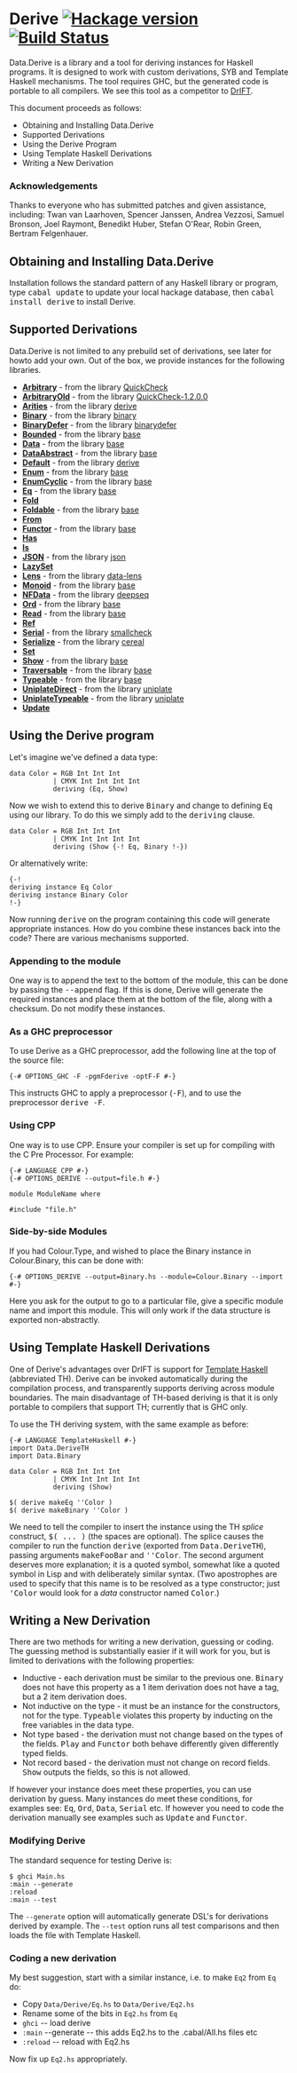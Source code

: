# Derive [![Hackage version](https://img.shields.io/hackage/v/derive.svg?label=Hackage)](https://hackage.haskell.org/package/derive) [![Build Status](https://img.shields.io/travis/ndmitchell/derive.svg)](https://travis-ci.org/ndmitchell/derive)


Data.Derive is a library and a tool for deriving instances for Haskell programs. It is designed to work with custom derivations, SYB and Template Haskell mechanisms. The tool requires GHC, but the generated code is portable to all compilers. We see this tool as a competitor to <a href="http://repetae.net/~john/computer/haskell/DrIFT/">DrIFT</a>.

This document proceeds as follows:

* Obtaining and Installing Data.Derive
* Supported Derivations
* Using the Derive Program
* Using Template Haskell Derivations
* Writing a New Derivation

### Acknowledgements

Thanks to everyone who has submitted patches and given assistance, including: Twan van Laarhoven, Spencer Janssen, Andrea Vezzosi, Samuel Bronson, Joel Raymont, Benedikt Huber, Stefan O'Rear, Robin Green, Bertram Felgenhauer.


## Obtaining and Installing Data.Derive

Installation follows the standard pattern of any Haskell library or program, type <tt>cabal update</tt> to update your local hackage database, then <tt>cabal install derive</tt> to install Derive.


## Supported Derivations

Data.Derive is not limited to any prebuild set of derivations, see later for howto add your own. Out of the box, we provide instances for the following libraries.

<!--
-- GENERATED START
-->

* **[Arbitrary](http://hackage.haskell.org/packages/archive/QuickCheck/latest/doc/html/Test-QuickCheck.html#t%3AArbitrary)** - from the library [QuickCheck](http://hackage.haskell.org/package/QuickCheck)
* **[ArbitraryOld](http://hackage.haskell.org/packages/archive/QuickCheck/1.2.0.0/doc/html/Test-QuickCheck.html#t%3AArbitraryOld)** - from the library [QuickCheck-1.2.0.0](http://hackage.haskell.org/package/QuickCheck-1.2.0.0)
* **[Arities](http://hackage.haskell.org/packages/archive/derive/latest/doc/html/Data-Derive-Class-Arities.html#t%3AArities)** - from the library [derive](http://hackage.haskell.org/package/derive)
* **[Binary](http://hackage.haskell.org/packages/archive/binary/latest/doc/html/Data-Binary.html#t%3ABinary)** - from the library [binary](http://hackage.haskell.org/package/binary)
* **[BinaryDefer](http://hackage.haskell.org/packages/archive/binarydefer/latest/doc/html/Data-Binary-Defer.html#t%3ABinaryDefer)** - from the library [binarydefer](http://hackage.haskell.org/package/binarydefer)
* **[Bounded](http://hackage.haskell.org/packages/archive/base/latest/doc/html/Prelude.html#t%3ABounded)** - from the library [base](http://hackage.haskell.org/package/base)
* **[Data](http://hackage.haskell.org/packages/archive/base/latest/doc/html/Data-Data.html#t%3AData)** - from the library [base](http://hackage.haskell.org/package/base)
* **[DataAbstract](http://hackage.haskell.org/packages/archive/base/latest/doc/html/Data-Data.html#t%3ADataAbstract)** - from the library [base](http://hackage.haskell.org/package/base)
* **[Default](http://hackage.haskell.org/packages/archive/derive/latest/doc/html/Data-Derive-Class-Default.html#t%3ADefault)** - from the library [derive](http://hackage.haskell.org/package/derive)
* **[Enum](http://hackage.haskell.org/packages/archive/base/latest/doc/html/Prelude.html#t%3AEnum)** - from the library [base](http://hackage.haskell.org/package/base)
* **[EnumCyclic](http://hackage.haskell.org/packages/archive/base/latest/doc/html/Prelude.html#t%3AEnum)** - from the library [base](http://hackage.haskell.org/package/base)
* **[Eq](http://hackage.haskell.org/packages/archive/base/latest/doc/html/Prelude.html#t%3AEq)** - from the library [base](http://hackage.haskell.org/package/base)
* **[Fold](http://hackage.haskell.org/packages/archive/derive/latest/doc/html/Data-Derive-Fold.html)**
* **[Foldable](http://hackage.haskell.org/packages/archive/base/latest/doc/html/Data-Foldable.html#t%3AFoldable)** - from the library [base](http://hackage.haskell.org/package/base)
* **[From](http://hackage.haskell.org/packages/archive/derive/latest/doc/html/Data-Derive-From.html)**
* **[Functor](http://hackage.haskell.org/packages/archive/base/latest/doc/html/Prelude.html#t%3AFunctor)** - from the library [base](http://hackage.haskell.org/package/base)
* **[Has](http://hackage.haskell.org/packages/archive/derive/latest/doc/html/Data-Derive-Has.html)**
* **[Is](http://hackage.haskell.org/packages/archive/derive/latest/doc/html/Data-Derive-Is.html)**
* **[JSON](http://hackage.haskell.org/packages/archive/json/latest/doc/html/Text-JSON.html#t%3AJSON)** - from the library [json](http://hackage.haskell.org/package/json)
* **[LazySet](http://hackage.haskell.org/packages/archive/derive/latest/doc/html/Data-Derive-LazySet.html)**
* **[Lens](http://hackage.haskell.org/packages/archive/data/lens/doc/html/Data-Lens-Common.html#t%3ALens)** - from the library [data-lens](http://hackage.haskell.org/package/data-lens)
* **[Monoid](http://hackage.haskell.org/packages/archive/base/latest/doc/html/Data-Monoid.html#t%3AMonoid)** - from the library [base](http://hackage.haskell.org/package/base)
* **[NFData](http://hackage.haskell.org/packages/archive/deepseq/latest/doc/html/Control-DeepSeq.html#t%3ANFData)** - from the library [deepseq](http://hackage.haskell.org/package/deepseq)
* **[Ord](http://hackage.haskell.org/packages/archive/base/latest/doc/html/Prelude.html#t%3AOrd)** - from the library [base](http://hackage.haskell.org/package/base)
* **[Read](http://hackage.haskell.org/packages/archive/base/latest/doc/html/Prelude.html#t%3ARead)** - from the library [base](http://hackage.haskell.org/package/base)
* **[Ref](http://hackage.haskell.org/packages/archive/derive/latest/doc/html/Data-Derive-Ref.html)**
* **[Serial](http://hackage.haskell.org/packages/archive/smallcheck/latest/doc/html/Test-SmallCheck.html#t%3ASerial)** - from the library [smallcheck](http://hackage.haskell.org/package/smallcheck)
* **[Serialize](http://hackage.haskell.org/packages/archive/cereal/latest/doc/html/Data-Serialize.html#t%3ASerialize)** - from the library [cereal](http://hackage.haskell.org/package/cereal)
* **[Set](http://hackage.haskell.org/packages/archive/derive/latest/doc/html/Data-Derive-Set.html)**
* **[Show](http://hackage.haskell.org/packages/archive/base/latest/doc/html/Prelude.html#t%3AShow)** - from the library [base](http://hackage.haskell.org/package/base)
* **[Traversable](http://hackage.haskell.org/packages/archive/base/latest/doc/html/Data-Traversable.html#t%3ATraversable)** - from the library [base](http://hackage.haskell.org/package/base)
* **[Typeable](http://hackage.haskell.org/packages/archive/base/latest/doc/html/Data-Typeable.html#t%3ATypeable)** - from the library [base](http://hackage.haskell.org/package/base)
* **[UniplateDirect](http://hackage.haskell.org/packages/archive/uniplate/latest/doc/html/Data-Generics-Uniplate-Direct.html#t%3AUniplateDirect)** - from the library [uniplate](http://hackage.haskell.org/package/uniplate)
* **[UniplateTypeable](http://hackage.haskell.org/packages/archive/uniplate/latest/doc/html/Data-Generics-Uniplate-Typeable.html#t%3AUniplateTypeable)** - from the library [uniplate](http://hackage.haskell.org/package/uniplate)
* **[Update](http://hackage.haskell.org/packages/archive/derive/latest/doc/html/Data-Derive-Update.html)**

<!--
-- GENERATED STOP
-->

## Using the Derive program

Let's imagine we've defined a data type:

    data Color = RGB Int Int Int
               | CMYK Int Int Int Int
               deriving (Eq, Show)

Now we wish to extend this to derive <tt>Binary</tt> and change to defining <tt>Eq</tt> using our library. To do this we simply add to the <tt>deriving</tt> clause.

    data Color = RGB Int Int Int
               | CMYK Int Int Int Int
               deriving (Show {-! Eq, Binary !-})

Or alternatively write:

    {-!
    deriving instance Eq Color
    deriving instance Binary Color
    !-}

Now running <tt>derive</tt> on the program containing this code will generate appropriate instances. How do you combine these instances back into the code? There are various mechanisms supported.

### Appending to the module

One way is to append the text to the bottom of the module, this can be done by passing the <tt>--append</tt> flag. If this is done, Derive will generate the required instances and place them at the bottom of the file, along with a checksum. Do not modify these instances.

### As a GHC preprocessor

To use Derive as a GHC preprocessor, add the following line at the top of the source file:

    {-# OPTIONS_GHC -F -pgmFderive -optF-F #-}

This instructs GHC to apply a preprocessor (<tt>-F</tt>), and to use the preprocessor <tt>derive -F</tt>.

### Using CPP

One way is to use CPP. Ensure your compiler is set up for compiling with the C Pre Processor. For example:

    {-# LANGUAGE CPP #-}
    {-# OPTIONS_DERIVE --output=file.h #-}

    module ModuleName where
    
    #include "file.h"

### Side-by-side Modules

If you had Colour.Type, and wished to place the Binary instance in Colour.Binary, this can be done with:

    {-# OPTIONS_DERIVE --output=Binary.hs --module=Colour.Binary --import #-}

Here you ask for the output to go to a particular file, give a specific module name and import this module. This will only work if the data structure is exported non-abstractly.

## Using Template Haskell Derivations</h2>

One of Derive's advantages over DrIFT is support for <a href="http://www.haskell.org/th/">Template Haskell</a> (abbreviated TH).  Derive can be invoked automatically during the compilation process, and transparently supports deriving across module boundaries. The main disadvantage of TH-based deriving is that it is only portable to compilers that support TH; currently that is GHC only.

To use the TH deriving system, with the same example as before:

    {-# LANGUAGE TemplateHaskell #-}
    import Data.DeriveTH
    import Data.Binary
    
    data Color = RGB Int Int Int
               | CMYK Int Int Int Int
               deriving (Show)
    
    $( derive makeEq ''Color )
    $( derive makeBinary ''Color )

We need to tell the compiler to insert the instance using the TH <em>splice</em> construct, <tt>$( ... )</tt> (the spaces are optional).  The splice causes the compiler to run the function <tt>derive</tt> (exported from <tt>Data.DeriveTH</tt>), passing arguments <tt>makeFooBar</tt> and <tt>''Color</tt>.  The second argument deserves more explanation; it is a quoted symbol, somewhat like a quoted symbol in Lisp and with deliberately similar syntax.  (Two apostrophes are used to specify that this name is to be resolved as a type constructor; just <tt>'Color</tt> would look for a <i>data</i> constructor named <tt>Color</tt>.)

## Writing a New Derivation

There are two methods for writing a new derivation, guessing or coding. The guessing method is substantially easier if it will work for you, but is limited to derivations with the following properties:

* Inductive - each derivation must be similar to the previous one. <tt>Binary</tt> does not have this property as a 1 item derivation does not have a tag, but a 2 item derivation does.
* Not inductive on the type - it must be an instance for the constructors, not for the type. <tt>Typeable</tt> violates this property by inducting on the free variables in the data type.
* Not type based - the derivation must not change based on the types of the fields. <tt>Play</tt> and <tt>Functor</tt> both behave differently given differently typed fields.
* Not record based - the derivation must not change on record fields. <tt>Show</tt> outputs the fields, so this is not allowed.

If however your instance does meet these properties, you can use derivation by guess. Many instances do meet these conditions, for examples see: <tt>Eq</tt>, <tt>Ord</tt>, <tt>Data</tt>, <tt>Serial</tt> etc. If however you need to code the derivation manually see examples such as <tt>Update</tt> and <tt>Functor</tt>.

### Modifying Derive

The standard sequence for testing Derive is:

    $ ghci Main.hs
    :main --generate
    :reload
    :main --test

The `--generate` option will automatically generate DSL's for derivations derived by example. The `--test` option runs all test comparisons and then loads the file with Template Haskell.

### Coding a new derivation

My best suggestion, start with a similar instance, i.e. to make `Eq2` from `Eq` do:

* Copy `Data/Derive/Eq.hs` to `Data/Derive/Eq2.hs`
* Rename some of the bits in `Eq2.hs` from `Eq`
* `ghci` -- load derive
* `:main` --generate    -- this adds Eq2.hs to the .cabal/All.hs files etc
* `:reload`             -- reload with Eq2.hs

Now fix up `Eq2.hs` appropriately.
